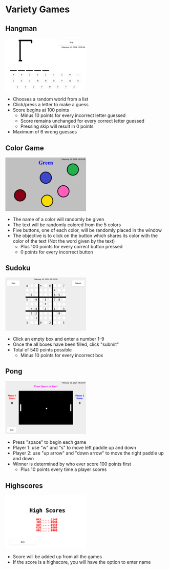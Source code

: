 # Variety Games

## Hangman
<img src="https://github.com/KelvQ/VarietyGames/blob/main/images/HangMan.png" width="50%" height="50%">

- Chooses a random world from a list
- Click/press a letter to make a guess
- Score begins at 100 points
  - Minus 10 points for every incorrect letter guessed
  - Score remains unchanged for every correct letter guessed
  - Pressing skip will result in 0 points
- Maximum of 6 wrong guesses


## Color Game
<img src="https://github.com/KelvQ/VarietyGames/blob/main/images/ColorGame.png" width="50%" height="50%">

- The name of a color will randomly be given
- The text will be randomly colored from the 5 colors
- Five buttons, one of each color, will be randomly placed in the window
- The objective is to click on the button which shares its color with the color of the text (Not the word given by the text)
  - Plus 100 points for every correct button pressed
  - 0 points for every incorrect button

## Sudoku
<img src="https://github.com/KelvQ/VarietyGames/blob/main/images/Sudoku.png" width="50%" height="50%">

- Click an empty box and enter a number 1-9
- Once the all boxes have been filled, click "submit"
- Total of 540 points possible
  - Minus 10 points for every incorrect box
## Pong
<img src="https://github.com/KelvQ/VarietyGames/blob/main/images/Pong.png" width="50%" height="50%">

- Press "space" to begin each game
- Player 1: use "w" and "s" to move left paddle up and down
- Player 2: use "up arrow" and "down arrow" to move the right paddle up and down
- Winner is determined by who ever score 100 points first
  - Plus 10 points every time a player scores

## Highscores
<img src="https://github.com/KelvQ/VarietyGames/blob/main/images/HighScores.png" width="50%" height="50%">

- Score will be added up from all the games
- If the score is a highscore, you will have the option to enter name
